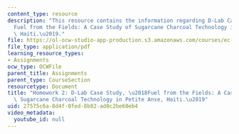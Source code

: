 ```yaml
---
content_type: resource
description: "This resource contains the information regarding D-Lab Case Study, \u2018\
  Fuel from the Fields: A Case Study of Sugarcane Charcoal Technology in Petite Anse,\
  \ Haiti.\u2019."
file: https://ol-ocw-studio-app-production.s3.amazonaws.com/courses/ec-701j-d-lab-i-development-fall-2009/27575c6a8d4f0fed8b82ad0c2be60eb4_MITEC_701JF09_hw2_1.pdf
file_type: application/pdf
learning_resource_types:
- Assignments
ocw_type: OCWFile
parent_title: Assignments
parent_type: CourseSection
resourcetype: Document
title: "Homework 2: D-Lab Case Study, \u2018Fuel from the Fields: A Case Study of\
  \ Sugarcane Charcoal Technology in Petite Anse, Haiti.\u2019"
uid: 27575c6a-8d4f-0fed-8b82-ad0c2be60eb4
video_metadata:
  youtube_id: null
---
```

